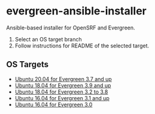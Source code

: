 # evergreen-ansible-installer
Ansible-based installer for OpenSRF and Evergreen.

1. Select an OS target branch
2. Follow instructions for README of the selected target.

## OS Targets

- [Ubuntu 20.04 for Evergreen 3.7 and up](https://github.com/berick/evergreen-ansible-installer/tree/ubuntu-20.04)
- [Ubuntu 18.04 for Evergreen 3.9 and up](https://github.com/berick/evergreen-ansible-installer/tree/ubuntu-18.04-eg-3.9)
- [Ubuntu 18.04 for Evergreen 3.2 to 3.8](https://github.com/berick/evergreen-ansible-installer/tree/ubuntu-18.04)
- [Ubuntu 16.04 for Evergreen 3.1 and up](https://github.com/berick/evergreen-ansible-installer/tree/ubuntu-16.04)
- [Ubuntu 16.04 for Evergreen 3.0](https://github.com/berick/evergreen-ansible-installer/tree/ubuntu-16.04-eg-3.0)

